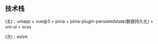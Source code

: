 ## 技术栈

(主)：uniapp + vue@3 + pinia + pinia-plugin-persistedstate(数据持久化) + uni-ui + scss

(次)：eslint
